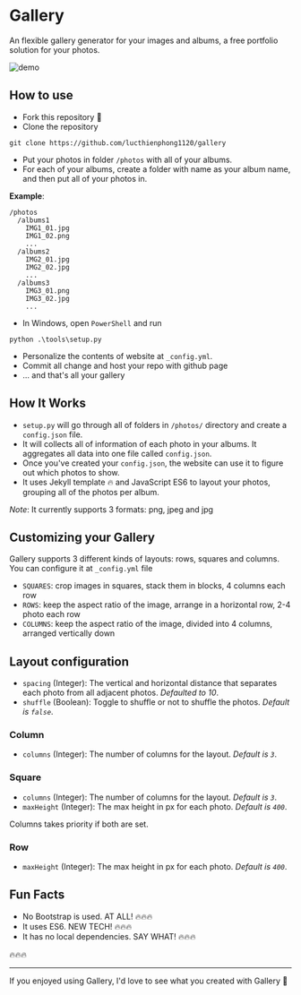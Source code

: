 # Gallery

An flexible gallery generator for your images and albums, a free portfolio solution for your photos.

![demo](./demo.gif)

## How to use

- Fork this repository 🍴
- Clone the repository
```
git clone https://github.com/lucthienphong1120/gallery
```
- Put your photos in folder `/photos` with all of your albums.
- For each of your albums, create a folder with name as your album name, and then put all of your photos in.

**Example**:
```
/photos
  /albums1
    IMG1_01.jpg
    IMG1_02.png
    ...
  /albums2
    IMG2_01.jpg
    IMG2_02.jpg
    ...
  /albums3
    IMG3_01.png
    IMG3_02.jpg
    ...
```
- In Windows, open `PowerShell` and run
```
python .\tools\setup.py
```
- Personalize the contents of website at `_config.yml`.
- Commit all change and host your repo with github page
- ... and that's all your gallery

## How It Works

- `setup.py` will go through all of folders in `/photos/` directory and create a `config.json` file.
- It will collects all of information of each photo in your albums. It aggregates all data into one file called `config.json`.
- Once you've created your `config.json`, the website can use it to figure out which photos to show.
- It uses Jekyll template 🔥 and JavaScript ES6 to layout your photos, grouping all of the photos per album.

*Note*: It currently supports 3 formats: png, jpeg and jpg

## Customizing your Gallery

Gallery supports 3 different kinds of layouts: rows, squares and columns. You can configure it at `_config.yml` file

- `SQUARES`: crop images in squares, stack them in blocks, 4 columns each row
- `ROWS`: keep the aspect ratio of the image, arrange in a horizontal row, 2-4 photo each row
- `COLUMNS`: keep the aspect ratio of the image, divided into 4 columns, arranged vertically down

## Layout configuration

- `spacing` (Integer): The vertical and horizontal distance that separates each photo from all adjacent photos. *Defaulted to 10*.
- `shuffle` (Boolean): Toggle to shuffle or not to shuffle the photos. *Default is `false`*.

### Column
- `columns` (Integer): The number of columns for the layout. *Default is `3`*.

### Square
- `columns` (Integer): The number of columns for the layout. *Default is `3`*.
- `maxHeight` (Integer): The max height in px for each photo. *Default is `400`*.

Columns takes priority if both are set.

### Row
- `maxHeight` (Integer): The max height in px for each photo. *Default is `400`*.

## Fun Facts
- No Bootstrap is used. AT ALL! 🔥🔥🔥
- It uses ES6. NEW TECH! 🔥🔥🔥
- It has no local dependencies. SAY WHAT! 🔥🔥🔥

🔥🔥🔥

---

If you enjoyed using Gallery, I'd love to see what you created with Gallery 🙌
